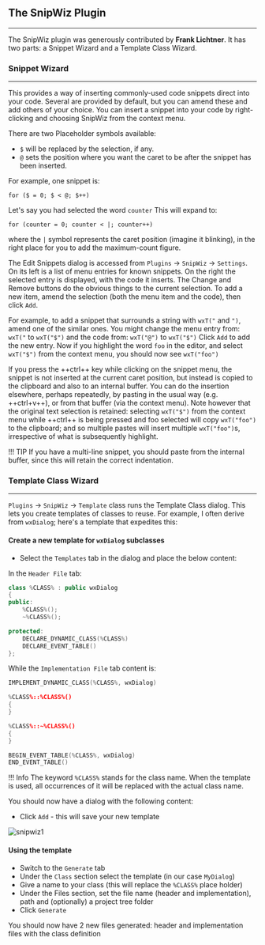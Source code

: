 ## The SnipWiz Plugin
---

The SnipWiz plugin was generously contributed by **Frank Lichtner**. It has two parts: a Snippet Wizard and a Template Class Wizard. 

### Snippet Wizard
---

This provides a way of inserting commonly-used code snippets direct into your code. Several are provided by default, but you can amend these and add others of your choice. 
You can insert a snippet into your code by right-clicking and choosing SnipWiz from the context menu. 

There are two Placeholder symbols available:

- `$` will be replaced by the selection, if any.
- `@` sets the position where you want the caret to be after the snippet has been inserted.

For example, one snippet is: 

```
for ($ = 0; $ < @; $++)
```

Let's say you had selected the word `counter` This will expand to:

```
for (counter = 0; counter < |; counter++)
```

where the `|` symbol represents the caret position (imagine it blinking), in the right place for you to add the maximum-count figure. 

 
The Edit Snippets dialog is accessed from `Plugins` &#8594; `SnipWiz` &#8594; `Settings`. On its left is a list of menu entries for known snippets. 
On the right the selected entry is displayed, with the code it inserts. The Change and Remove buttons do the obvious things to the current selection. 
To add a new item, amend the selection (both the menu item and the code), then click `Add`. 

For example, to add a snippet that surrounds a string with `wxT("` and `")`, amend one of the similar ones. 
You might change the menu entry from: `wxT("` to `wxT("$")` and the code from: `wxT("@")` to `wxT("$")` Click `Add` to add the new entry. 
Now if you highlight the word `foo` in the editor, and select `wxT("$")` from the context menu, you should now see `wxT("foo")`

If you press the ++ctrl++ key while clicking on the snippet menu, the snippet is not inserted at the current caret position, 
but instead is copied to the clipboard and also to an internal buffer. You can do the insertion elsewhere, perhaps repeatedly, by pasting in the usual way (e.g. ++ctrl+v++),
or from that buffer (via the context menu). Note however that the original text selection is retained: selecting `wxT("$")` from the 
context menu while ++ctrl++ is being pressed and foo selected will copy `wxT("foo")` to the clipboard; 
and so multiple pastes will insert multiple `wxT("foo")`s, irrespective of what is subsequently highlight.

!!! TIP
    If you have a multi-line snippet, you should paste from the internal buffer, since this will retain the correct indentation. 

### Template Class Wizard
---

`Plugins` &#8594; `SnipWiz` &#8594; `Template` class runs the Template Class dialog. This lets you create templates of classes to reuse. 
For example, I often derive from `wxDialog`; here's a template that expedites this:

#### Create a new template for `wxDialog` subclasses

- Select the `Templates` tab in the dialog and place the below content:

In the `Header File` tab:

```c++
class %CLASS% : public wxDialog
{
public:
    %CLASS%();
    ~%CLASS%();

protected:
    DECLARE_DYNAMIC_CLASS(%CLASS%)
    DECLARE_EVENT_TABLE()
};
```

While the `Implementation File` tab content is:

```c++
IMPLEMENT_DYNAMIC_CLASS(%CLASS%, wxDialog)

%CLASS%::%CLASS%()
{
}

%CLASS%::~%CLASS%()
{
}

BEGIN_EVENT_TABLE(%CLASS%, wxDialog)
END_EVENT_TABLE()
```

!!! Info
    The keyword `%CLASS%` stands for the class name. When the template is used, all occurrences of it will be replaced with the actual class name. 

You should now have a dialog with the following content:
- Click `Add` - this will save your new template

![snipwiz1](snipwiz_template_class_wizard.png)

#### Using the template

- Switch to the `Generate` tab
- Under the `Class` section select the template (in our case `MyDialog`)
- Give a name to your class (this will replace the `%CLASS%` place holder)
- Under the Files section, set the file name (header and implementation), path and (optionally) a project tree folder
- Click `Generate`

You should now have 2 new files generated: header and implementation files with the class definition

